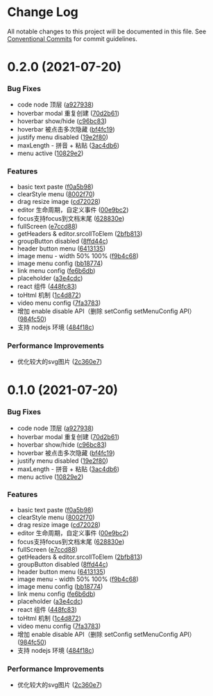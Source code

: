 # Change Log

All notable changes to this project will be documented in this file.
See [Conventional Commits](https://conventionalcommits.org) for commit guidelines.

# 0.2.0 (2021-07-20)


### Bug Fixes

* code node 顶层 ([a927938](https://github.com/wangeditor-team/we-2021/commit/a9279388f14212319505f6a5da300cd15e81c214))
* hoverbar modal 重复创建 ([70d2b61](https://github.com/wangeditor-team/we-2021/commit/70d2b618a0662c88cd5e6691f513009726ce1b9b))
* hoverbar show/hide ([c96bc83](https://github.com/wangeditor-team/we-2021/commit/c96bc8378939fecd78807fea4f2b7e1eec2a9ea0))
* hoverbar 被点击多次隐藏 ([bf4fc19](https://github.com/wangeditor-team/we-2021/commit/bf4fc193847e8caba3a67c8dd152eae4f1950c4f))
* justify menu disabled ([19e2f80](https://github.com/wangeditor-team/we-2021/commit/19e2f8008a435101c6ecd4d4a7eadd423cb1070f))
* maxLength - 拼音 + 粘贴 ([3ac4db6](https://github.com/wangeditor-team/we-2021/commit/3ac4db6d78cbe7a8d1fe19747deb0a17edd9b552))
* menu active ([10829e2](https://github.com/wangeditor-team/we-2021/commit/10829e2e9e1d864d4900821ee3d5fa516b8cca2a))


### Features

* basic text paste ([f0a5b98](https://github.com/wangeditor-team/we-2021/commit/f0a5b980c95fa1e2fc59a898c6e0d0723c276c28))
* clearStyle menu ([8002f70](https://github.com/wangeditor-team/we-2021/commit/8002f707ed04b914180ec36fdca0edf48c815e01))
* drag resize image ([cd72028](https://github.com/wangeditor-team/we-2021/commit/cd72028f1786e2e53079ad5cbef1b8569731ca79))
* editor 生命周期，自定义事件 ([00e9bc2](https://github.com/wangeditor-team/we-2021/commit/00e9bc2cfcb8b622764db1c76394491d72ffd93e))
* focus支持focus到文档末尾 ([628830e](https://github.com/wangeditor-team/we-2021/commit/628830ef06ff85b3e67001ce30dd9e0557b0aa28))
* fullScreen ([e7ccd88](https://github.com/wangeditor-team/we-2021/commit/e7ccd88a7dd58f64b7bd484de428e3a76cc994f7))
* getHeaders & editor.srcollToElem ([2bfb813](https://github.com/wangeditor-team/we-2021/commit/2bfb813e4957f080c6676ec38f8f051275cdf44a))
* groupButton disabled ([8ffd44c](https://github.com/wangeditor-team/we-2021/commit/8ffd44c9a44758e951ca7bd02dd46746fcac1c03))
* header button menu ([6413135](https://github.com/wangeditor-team/we-2021/commit/64131354d54705e11fd6992fcf5a4389371c3560))
* image menu - width 50% 100% ([f9b4c68](https://github.com/wangeditor-team/we-2021/commit/f9b4c68dff3232b50491b07949c20eb4c18baa6b))
* image menu config ([bb18774](https://github.com/wangeditor-team/we-2021/commit/bb187740e9703b4a76cde4f5e4d32ac714aa793a))
* link menu config ([fe6b6db](https://github.com/wangeditor-team/we-2021/commit/fe6b6db62086a5014c25ea96aa9308c2028a5b60))
* placeholder ([a3e4cdc](https://github.com/wangeditor-team/we-2021/commit/a3e4cdcd474063e4f436327aaf4074bb2126d941))
* react 组件 ([448fc83](https://github.com/wangeditor-team/we-2021/commit/448fc838d64dbef52cbcddde0e98eb021d8a9122))
* toHtml 机制 ([1c4d872](https://github.com/wangeditor-team/we-2021/commit/1c4d8729f84aaab6a448f23064b34a20596305e9))
* video menu config ([7fa3783](https://github.com/wangeditor-team/we-2021/commit/7fa3783c42aa83f7d53c8be34be3c8b7c8a64754))
* 增加 enable disable API（删除 setConfig setMenuConfig API） ([984fc50](https://github.com/wangeditor-team/we-2021/commit/984fc50520061fc34ea08f4136bdeb93dee46564))
* 支持 nodejs 环境 ([484f18c](https://github.com/wangeditor-team/we-2021/commit/484f18c3abc70d19e51c556f48491c18d390b1e1))


### Performance Improvements

* 优化较大的svg图片 ([2c360e7](https://github.com/wangeditor-team/we-2021/commit/2c360e7628eb655e8df67cc7b764f4981b283a2f))





# 0.1.0 (2021-07-20)


### Bug Fixes

* code node 顶层 ([a927938](https://github.com/wangeditor-team/we-2021/commit/a9279388f14212319505f6a5da300cd15e81c214))
* hoverbar modal 重复创建 ([70d2b61](https://github.com/wangeditor-team/we-2021/commit/70d2b618a0662c88cd5e6691f513009726ce1b9b))
* hoverbar show/hide ([c96bc83](https://github.com/wangeditor-team/we-2021/commit/c96bc8378939fecd78807fea4f2b7e1eec2a9ea0))
* hoverbar 被点击多次隐藏 ([bf4fc19](https://github.com/wangeditor-team/we-2021/commit/bf4fc193847e8caba3a67c8dd152eae4f1950c4f))
* justify menu disabled ([19e2f80](https://github.com/wangeditor-team/we-2021/commit/19e2f8008a435101c6ecd4d4a7eadd423cb1070f))
* maxLength - 拼音 + 粘贴 ([3ac4db6](https://github.com/wangeditor-team/we-2021/commit/3ac4db6d78cbe7a8d1fe19747deb0a17edd9b552))
* menu active ([10829e2](https://github.com/wangeditor-team/we-2021/commit/10829e2e9e1d864d4900821ee3d5fa516b8cca2a))


### Features

* basic text paste ([f0a5b98](https://github.com/wangeditor-team/we-2021/commit/f0a5b980c95fa1e2fc59a898c6e0d0723c276c28))
* clearStyle menu ([8002f70](https://github.com/wangeditor-team/we-2021/commit/8002f707ed04b914180ec36fdca0edf48c815e01))
* drag resize image ([cd72028](https://github.com/wangeditor-team/we-2021/commit/cd72028f1786e2e53079ad5cbef1b8569731ca79))
* editor 生命周期，自定义事件 ([00e9bc2](https://github.com/wangeditor-team/we-2021/commit/00e9bc2cfcb8b622764db1c76394491d72ffd93e))
* focus支持focus到文档末尾 ([628830e](https://github.com/wangeditor-team/we-2021/commit/628830ef06ff85b3e67001ce30dd9e0557b0aa28))
* fullScreen ([e7ccd88](https://github.com/wangeditor-team/we-2021/commit/e7ccd88a7dd58f64b7bd484de428e3a76cc994f7))
* getHeaders & editor.srcollToElem ([2bfb813](https://github.com/wangeditor-team/we-2021/commit/2bfb813e4957f080c6676ec38f8f051275cdf44a))
* groupButton disabled ([8ffd44c](https://github.com/wangeditor-team/we-2021/commit/8ffd44c9a44758e951ca7bd02dd46746fcac1c03))
* header button menu ([6413135](https://github.com/wangeditor-team/we-2021/commit/64131354d54705e11fd6992fcf5a4389371c3560))
* image menu - width 50% 100% ([f9b4c68](https://github.com/wangeditor-team/we-2021/commit/f9b4c68dff3232b50491b07949c20eb4c18baa6b))
* image menu config ([bb18774](https://github.com/wangeditor-team/we-2021/commit/bb187740e9703b4a76cde4f5e4d32ac714aa793a))
* link menu config ([fe6b6db](https://github.com/wangeditor-team/we-2021/commit/fe6b6db62086a5014c25ea96aa9308c2028a5b60))
* placeholder ([a3e4cdc](https://github.com/wangeditor-team/we-2021/commit/a3e4cdcd474063e4f436327aaf4074bb2126d941))
* react 组件 ([448fc83](https://github.com/wangeditor-team/we-2021/commit/448fc838d64dbef52cbcddde0e98eb021d8a9122))
* toHtml 机制 ([1c4d872](https://github.com/wangeditor-team/we-2021/commit/1c4d8729f84aaab6a448f23064b34a20596305e9))
* video menu config ([7fa3783](https://github.com/wangeditor-team/we-2021/commit/7fa3783c42aa83f7d53c8be34be3c8b7c8a64754))
* 增加 enable disable API（删除 setConfig setMenuConfig API） ([984fc50](https://github.com/wangeditor-team/we-2021/commit/984fc50520061fc34ea08f4136bdeb93dee46564))
* 支持 nodejs 环境 ([484f18c](https://github.com/wangeditor-team/we-2021/commit/484f18c3abc70d19e51c556f48491c18d390b1e1))


### Performance Improvements

* 优化较大的svg图片 ([2c360e7](https://github.com/wangeditor-team/we-2021/commit/2c360e7628eb655e8df67cc7b764f4981b283a2f))
